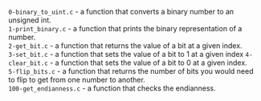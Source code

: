 `0-binary_to_uint.c` - a function that converts a binary number to an unsigned int.\
`1-print_binary.c` - a function that prints the binary representation of a number.\
`2-get_bit.c` - a function that returns the value of a bit at a given index.\
`3-set_bit.c` - a function that sets the value of a bit to 1 at a given index
`4-clear_bit.c` - a function that sets the value of a bit to 0 at a given index.\
`5-flip_bits.c` - a function that returns the number of bits you would need to flip to get from one number to another.\
`100-get_endianness.c` - a function that checks the endianness.
